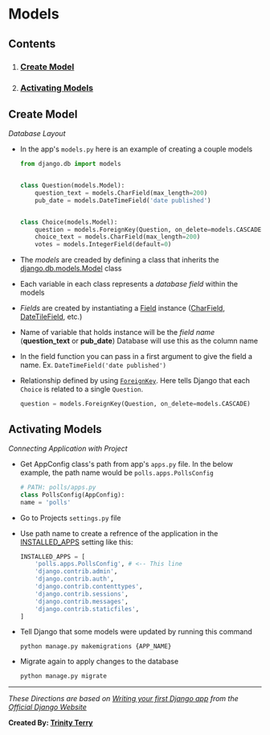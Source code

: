 # Models

## Contents
1. ### [Create Model](https://github.com/TrinityTerry/django-directions/blob/master/contents/models.md#create-model-1)
1. ### [Activating Models](https://github.com/TrinityTerry/django-directions/blob/master/contents/models.md#activating-models-1)

## Create Model

*Database Layout*

- In the app's `models.py` here is an example of creating a couple models
    ``` python
    from django.db import models


    class Question(models.Model):
        question_text = models.CharField(max_length=200)
        pub_date = models.DateTimeField('date published')


    class Choice(models.Model):
        question = models.ForeignKey(Question, on_delete=models.CASCADE)
        choice_text = models.CharField(max_length=200)
        votes = models.IntegerField(default=0)
    ```
- The _models_ are creaded by defining a class that inherits the [django.db.models.Model](https://docs.djangoproject.com/en/3.0/ref/models/instances/#django.db.models.Model) class

- Each variable in each class represents a _database field_ within the models

- _Fields_ are created by instantiating a [Field](https://docs.djangoproject.com/en/3.0/ref/models/fields/#django.db.models.Field) instance ([CharField](https://docs.djangoproject.com/en/3.0/ref/models/fields/#django.db.models.CharField), [DateTileField](https://docs.djangoproject.com/en/3.0/ref/models/fields/#django.db.models.DateTimeField), etc.)

- Name of variable that holds instance will be the _field name_ (__question_text__ or __pub_date__) Database will use this as the column name

- In the field function you can pass in a first argument to give the field a name. Ex. `DateTimeField('date published')`

- Relationship defined by using [`ForeignKey`](https://docs.djangoproject.com/en/3.0/ref/models/fields/#django.db.models.ForeignKey). Here tells Django that each `Choice` is related to a single `Question`. 

    ```python
    question = models.ForeignKey(Question, on_delete=models.CASCADE)
    ```
## Activating Models
*Connecting Application with Project*

- Get AppConfig class's path from app's `apps.py` file. In the below example, the path name would be `polls.apps.PollsConfig` 
    ```python
    # PATH: polls/apps.py
    class PollsConfig(AppConfig):
    name = 'polls'
    ```
- Go to Projects `settings.py` file
- Use path name to create a refrence of the application in the [INSTALLED_APPS](https://docs.djangoproject.com/en/3.0/ref/settings/#std:setting-INSTALLED_APPS) setting like this:

    ```python
    INSTALLED_APPS = [
        'polls.apps.PollsConfig', # <-- This line
        'django.contrib.admin',
        'django.contrib.auth',
        'django.contrib.contenttypes',
        'django.contrib.sessions',
        'django.contrib.messages',
        'django.contrib.staticfiles',
    ]
    ```
- Tell Django that some models were updated by running this command

    ```shell
    python manage.py makemigrations {APP_NAME}
    ```
- Migrate again to apply changes to the database

    ```shell
    python manage.py migrate
    ```
***
*These Directions are based on [Writing your first Django app](https://docs.djangoproject.com/en/3.0/intro/tutorial01/) from the [Official Django Website](https://www.djangoproject.com/)*

__Created By: [Trinity Terry](https://github.com/TrinityTerry)__